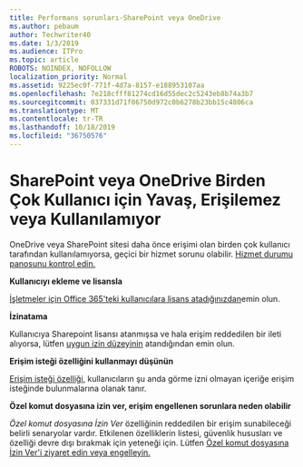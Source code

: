 ```yaml
---
title: Performans sorunları-SharePoint veya OneDrive
ms.author: pebaum
author: Techwriter40
ms.date: 1/3/2019
ms.audience: ITPro
ms.topic: article
ROBOTS: NOINDEX, NOFOLLOW
localization_priority: Normal
ms.assetid: 9225ec0f-771f-4d7a-8157-e188953107aa
ms.openlocfilehash: 7e218cfff81274cd16d55dec2c5243eb8b74a3b7
ms.sourcegitcommit: 037331d71f06750d972c0b6278b23bb15c4806ca
ms.translationtype: MT
ms.contentlocale: tr-TR
ms.lasthandoff: 10/18/2019
ms.locfileid: "36750576"
---
```

# <a name="sharepoint-or-onedrive-slow-inaccessible-or-unavailable-for-multiple-users"></a>SharePoint veya OneDrive Birden Çok Kullanıcı için Yavaş, Erişilemez veya Kullanılamıyor

OneDrive veya SharePoint sitesi daha önce erişimi olan birden çok kullanıcı tarafından kullanılamıyorsa, geçici bir hizmet sorunu olabilir. [Hizmet durumu panosunu kontrol edin.](https://portal.office.com/adminportal/home#/servicehealth)

**Kullanıcıyı ekleme ve lisansla**

[İşletmeler için Office 365'teki kullanıcılara lisans atadığınızdan](https://docs.microsoft.com/office365/admin/subscriptions-and-billing/assign-licenses-to-users?view=o365-worldwide&amp;tabs=One)emin olun.


**İzinatama**

Kullanıcıya Sharepoint lisansı atanmışsa ve hala erişim reddedilen bir ileti alıyorsa, lütfen [uygun izin düzeyinin](https://docs.microsoft.com/sharepoint/understanding-permission-levels) atandığından emin olun.

**Erişim isteği özelliğini kullanmayı düşünün**

[Erişim isteği özelliği,](https://support.office.com/article/Set-up-and-manage-access-requests-94B26E0B-2822-49D4-929A-8455698654B3) kullanıcıların şu anda görme izni olmayan içeriğe erişim isteğinde bulunmalarına olanak tanır.

**Özel komut dosyasına izin ver, erişim engellenen sorunlara neden olabilir**

*Özel komut dosyasına İzin Ver* özelliğinin reddedilen bir erişim sunabileceği belirli senaryolar vardır. Etkilenen özelliklerin listesi, güvenlik hususları ve özelliği devre dışı bırakmak için yeteneği için. Lütfen [Özel komut dosyasına İzin Ver'i ziyaret edin veya engelleyin.](https://docs.microsoft.com/sharepoint/allow-or-prevent-custom-script)

